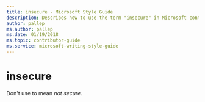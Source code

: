 ```yaml
---
title: insecure - Microsoft Style Guide
description: Describes how to use the term "insecure" in Microsoft content.
author: pallep
ms.author: pallep
ms.date: 01/19/2018
ms.topic: contributor-guide
ms.service: microsoft-writing-style-guide
---
```


# insecure

Don't use to mean *not secure*. 
